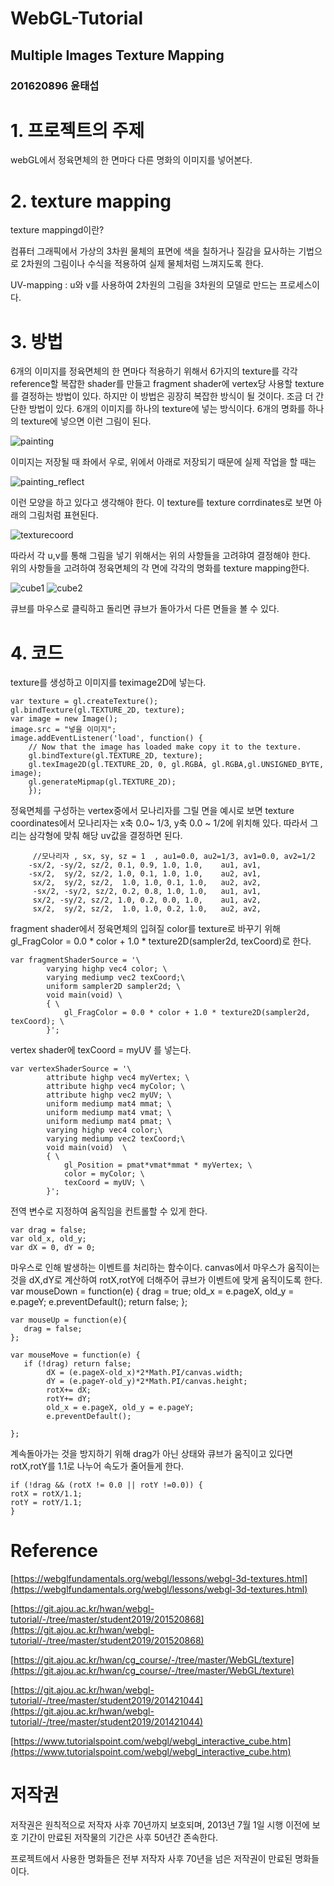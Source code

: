 # WebGL-Tutorial
## Multiple Images Texture Mapping
### 201620896 윤태섭
# 1. 프로젝트의 주제
webGL에서 정육면체의 한 면마다 다른 명화의 이미지를 넣어본다.

# 2. texture mapping
texture mappingd이란?

컴퓨터 그래픽에서 가상의 3차원 물체의 표면에 색을 칠하거나 질감을 묘사하는 기법으로 2차원의 그림이나 수식을 적용하여 실제 물체처럼 느껴지도록 한다.

UV-mapping : u와 v를 사용하여 2차원의 그림을 3차원의 모델로 만드는 프로세스이다.


# 3. 방법
6개의 이미지를 정육면체의 한 면마다 적용하기 위해서 6가지의 texture를 각각 reference할 복잡한 shader를 만들고 fragment shader에 vertex당 사용할 texture를 결정하는 방법이 있다.
하지만 이 방법은 굉장히 복잡한 방식이 될 것이다. 조금 더 간단한 방법이 있다.
6개의 이미지를 하나의 texture에 넣는 방식이다. 6개의 명화를 하나의 texture에 넣으면 이런 그림이 된다.

![painting](/uploads/dea127c2d8d4ad11b966785ffe5f2e01/painting.png)

이미지는 저장될 때 좌에서 우로, 위에서 아래로 저장되기 때문에 실제 작업을 할 때는 

![painting_reflect](/uploads/047d625d79d1aac385145ec8652917b3/painting_reflect.png)

이런 모양을 하고 있다고 생각해야 한다. 
이 texture를 texture corrdinates로 보면 아래의 그림처럼 표현된다.

![texturecoord](/uploads/f8c46bd21a9846a2fff46dec0b624dcb/texturecoord.PNG)

따라서 각 u,v를 통해 그림을 넣기 위해서는 위의 사항들을 고려햐여 결정해야 한다.  
위의 사항들을 고려하여 정육면체의 각 면에 각각의 명화를 texture mapping한다.

![cube1](/uploads/dab3f0276736be3f5a8ea3e4bd5e5543/cube1.PNG)  ![cube2](/uploads/72fab0216b7589bad520e3c9f9848196/cube2.PNG)

큐브를 마우스로 클릭하고 돌리면 큐브가 돌아가서 다른 면들을 볼 수 있다.


# 4. 코드

texture를 생성하고 이미지를 teximage2D에 넣는다. 

    var texture = gl.createTexture();
	gl.bindTexture(gl.TEXTURE_2D, texture);
    var image = new Image();
    image.src = "넣을 이미지";
    image.addEventListener('load', function() {
		// Now that the image has loaded make copy it to the texture.
		gl.bindTexture(gl.TEXTURE_2D, texture);
		gl.texImage2D(gl.TEXTURE_2D, 0, gl.RGBA, gl.RGBA,gl.UNSIGNED_BYTE, image);
		gl.generateMipmap(gl.TEXTURE_2D);
        });
        
정육면체를 구성하는 vertex중에서 모나리자를 그릴 면을 예시로 보면 texture coordinates에서 모나리자는 x축 0.0~ 1/3, y축 0.0 ~ 1/2에 위치해 있다. 따라서 그리는 삼각형에 맞춰
해당 uv값을 결정하면 된다. 

         //모나리자 , sx, sy, sz = 1  , au1=0.0, au2=1/3, av1=0.0, av2=1/2 
        -sx/2, -sy/2, sz/2, 0.1, 0.9, 1.0, 1.0,    au1, av1,
        -sx/2,  sy/2, sz/2, 1.0, 0.1, 1.0, 1.0,    au2, av1,
         sx/2,  sy/2, sz/2,  1.0, 1.0, 0.1, 1.0,   au2, av2, 
         -sx/2, -sy/2, sz/2, 0.2, 0.8, 1.0, 1.0,   au1, av1, 
         sx/2, -sy/2, sz/2, 1.0, 0.2, 0.0, 1.0,    au1, av2,
         sx/2,  sy/2, sz/2,  1.0, 1.0, 0.2, 1.0,   au2, av2, 
    
fragment shader에서 정육면체의 입혀질 color를 texture로 바꾸기 위해 gl_FragColor = 0.0 * color + 1.0 * texture2D(sampler2d, texCoord)로 한다. 

    var fragmentShaderSource = '\
            varying highp vec4 color; \
            varying mediump vec2 texCoord;\
            uniform sampler2D sampler2d; \
			void main(void) \
			{ \
                gl_FragColor = 0.0 * color + 1.0 * texture2D(sampler2d, texCoord); \
			}';
        
vertex shader에 texCoord = myUV 를 넣는다. 

    var vertexShaderSource = '\
			attribute highp vec4 myVertex; \
            attribute highp vec4 myColor; \
            attribute highp vec2 myUV; \
			uniform mediump mat4 mmat; \
			uniform mediump mat4 vmat; \
			uniform mediump mat4 pmat; \
            varying highp vec4 color;\
            varying mediump vec2 texCoord;\
			void main(void)  \
			{ \
                gl_Position = pmat*vmat*mmat * myVertex; \
                color = myColor; \
                texCoord = myUV; \
			}';
전역 변수로 지정하여 움직임을 컨트롤할 수 있게 한다.	

    var drag = false;
    var old_x, old_y;
    var dX = 0, dY = 0;

마우스로 인해 발생하는 이벤트를 처리하는 함수이다. 
canvas에서 마우스가 움직이는 것을 dX,dY로 계산하여 rotX,rotY에 더해주어 큐브가 이벤트에 맞게 움직이도록 한다. 
    var mouseDown = function(e) {
       drag = true;
       old_x = e.pageX, old_y = e.pageY;
       e.preventDefault();
       return false;
    };

    var mouseUp = function(e){
       drag = false;
    };

    var mouseMove = function(e) {
       if (!drag) return false;
            dX = (e.pageX-old_x)*2*Math.PI/canvas.width;
            dY = (e.pageY-old_y)*2*Math.PI/canvas.height;
            rotX+= dX;
            rotY+= dY;
            old_x = e.pageX, old_y = e.pageY;
            e.preventDefault();
       
    };
    
계속돌아가는 것을 방지하기 위해 drag가 아닌 상태와 큐브가 움직이고 있다면 rotX,rotY를 1.1로 나누어 속도가 줄어들게 한다. 
    
    if (!drag && (rotX != 0.0 || rotY !=0.0)) {
    rotX = rotX/1.1;
    rotY = rotY/1.1;
    }
 

			
# Reference
[https://webglfundamentals.org/webgl/lessons/webgl-3d-textures.html](https://webglfundamentals.org/webgl/lessons/webgl-3d-textures.html)

[https://git.ajou.ac.kr/hwan/webgl-tutorial/-/tree/master/student2019/201520868](https://git.ajou.ac.kr/hwan/webgl-tutorial/-/tree/master/student2019/201520868)

[https://git.ajou.ac.kr/hwan/cg_course/-/tree/master/WebGL/texture](https://git.ajou.ac.kr/hwan/cg_course/-/tree/master/WebGL/texture)

[https://git.ajou.ac.kr/hwan/webgl-tutorial/-/tree/master/student2019/201421044](https://git.ajou.ac.kr/hwan/webgl-tutorial/-/tree/master/student2019/201421044)

[https://www.tutorialspoint.com/webgl/webgl_interactive_cube.htm](https://www.tutorialspoint.com/webgl/webgl_interactive_cube.htm)

# 저작권
저작권은 원칙적으로 저작자 사후 70년까지 보호되며, 2013년 7월 1일 시행 이전에 보호 기간이 만료된 저작물의 기간은 사후 50년간 존속한다. 

프로젝트에서 사용한 명화들은 전부 저작자 사후 70년을 넘은 저작권이 만료된 명화들이다. 


